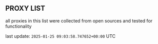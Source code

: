 ## PROXY LIST

all proxies in this list were collected from open sources and tested for functionality

last update: `2025-01-25 09:03:58.747652+00:00` UTC